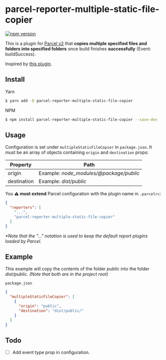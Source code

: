 # parcel-reporter-multiple-static-file-copier
[![npm version](https://img.shields.io/npm/v/react.svg?style=flat)](https://www.npmjs.com/package/parcel-reporter-multiple-static-file-copier)

This is a plugin for [Parcel v2](https://v2.parceljs.org) that **copies multiple specified files and folders into specified folders** once build finishes **successfully** (Event: buildSuccess).

Inspired by [this plugin](https://github.com/elwin013/parcel-plugin-static-files-copy).

## Install

Yarn
```bash
$ yarn add -D parcel-reporter-multiple-static-file-copier
```

NPM
```bash
$ npm install parcel-reporter-multiple-static-file-copier --save-dev
```

## Usage

Configuration is set under `multipleStaticFileCopier` in `package.json`. It must be an array of objects containing `origin` and `destination` props:

| Property  | Path |
| ------------- | ------------- |
| origin  | Example: _node_modules/@package/public_  |
| destination  | Example: _dist/public_  |



You **⚠️  must extend** Parcel configuration with the plugin name in `.parcelrc`:

```json
{
  "reporters": [
    "...",
    "parcel-reporter-multiple-static-file-copier"
  ]
}
```
_*Note that the "..." notation is used to keep the default report plugins loaded by Parcel._

## Example
This example will copy the contents of the folder _public_ into the folder _dist/public_.
_(Note that both are in the project root)_

`package.json`
```json
{
  "multipleStaticFileCopier": [
    {
      "origin": "public",
      "destination": "dist/public/"
    }
  ]
}
```

## Todo

- [ ] Add event type prop in configuration.
